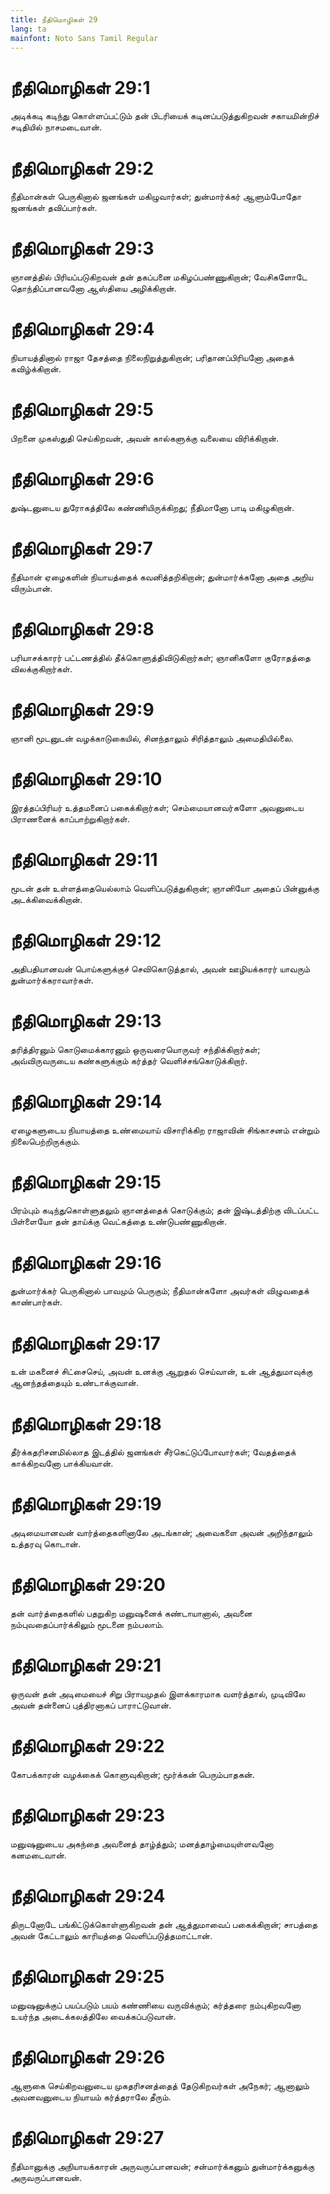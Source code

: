 ```yaml
---
title: நீதிமொழிகள் 29
lang: ta
mainfont: Noto Sans Tamil Regular
---
```


# நீதிமொழிகள் 29:1

அடிக்கடி கடிந்து கொள்ளப்பட்டும் தன் பிடரியைக் கடினப்படுத்துகிறவன் சகாயமின்றிச் சடிதியில் நாசமடைவான்.

# நீதிமொழிகள் 29:2

நீதிமான்கள் பெருகினால் ஜனங்கள் மகிழுவார்கள்; துன்மார்க்கர் ஆளும்போதோ ஜனங்கள் தவிப்பார்கள்.

# நீதிமொழிகள் 29:3

ஞானத்தில் பிரியப்படுகிறவன் தன் தகப்பனை மகிழப்பண்ணுகிறான்; வேசிகளோடே தொந்திப்பானவனோ ஆஸ்தியை அழிக்கிறான்.

# நீதிமொழிகள் 29:4

நியாயத்தினால் ராஜா தேசத்தை நிலைநிறுத்துகிறான்; பரிதானப்பிரியனோ அதைக் கவிழ்க்கிறான்.

# நீதிமொழிகள் 29:5

பிறனை முகஸ்துதி செய்கிறவன், அவன் கால்களுக்கு வலையை விரிக்கிறான்.

# நீதிமொழிகள் 29:6

துஷ்டனுடைய துரோகத்திலே கண்ணியிருக்கிறது; நீதிமானோ பாடி மகிழுகிறான்.

# நீதிமொழிகள் 29:7

நீதிமான் ஏழைகளின் நியாயத்தைக் கவனித்தறிகிறான்; துன்மார்க்கனோ அதை அறிய விரும்பான்.

# நீதிமொழிகள் 29:8

பரியாசக்காரர் பட்டணத்தில் தீக்கொளுத்திவிடுகிறார்கள்; ஞானிகளோ குரோதத்தை விலக்குகிறார்கள்.

# நீதிமொழிகள் 29:9

ஞானி மூடனுடன் வழக்காடுகையில், சினந்தாலும் சிரித்தாலும் அமைதியில்லை.

# நீதிமொழிகள் 29:10

இரத்தப்பிரியர் உத்தமனைப் பகைக்கிறார்கள்; செம்மையானவர்களோ அவனுடைய பிராணனைக் காப்பாற்றுகிறார்கள்.

# நீதிமொழிகள் 29:11

மூடன் தன் உள்ளத்தையெல்லாம் வெளிப்படுத்துகிறான்; ஞானியோ அதைப் பின்னுக்கு அடக்கிவைக்கிறான்.

# நீதிமொழிகள் 29:12

அதிபதியானவன் பொய்களுக்குச் செவிகொடுத்தால், அவன் ஊழியக்காரர் யாவரும் துன்மார்க்கராவார்கள்.

# நீதிமொழிகள் 29:13

தரித்திரனும் கொடுமைக்காரனும் ஒருவரையொருவர் சந்திக்கிறார்கள்; அவ்விருவருடைய கண்களுக்கும் கர்த்தர் வெளிச்சங்கொடுக்கிறார்.

# நீதிமொழிகள் 29:14

ஏழைகளுடைய நியாயத்தை உண்மையாய் விசாரிக்கிற ராஜாவின் சிங்காசனம் என்றும் நிலைபெற்றிருக்கும்.

# நீதிமொழிகள் 29:15

பிரம்பும் கடிந்துகொள்ளுதலும் ஞானத்தைக் கொடுக்கும்; தன் இஷ்டத்திற்கு விடப்பட்ட பிள்ளையோ தன் தாய்க்கு வெட்கத்தை உண்டுபண்ணுகிறான்.

# நீதிமொழிகள் 29:16

துன்மார்க்கர் பெருகினால் பாவமும் பெருகும்; நீதிமான்களோ அவர்கள் விழுவதைக் காண்பார்கள்.

# நீதிமொழிகள் 29:17

உன் மகனைச் சிட்சைசெய், அவன் உனக்கு ஆறுதல் செய்வான், உன் ஆத்துமாவுக்கு ஆனந்தத்தையும் உண்டாக்குவான்.

# நீதிமொழிகள் 29:18

தீர்க்கதரிசனமில்லாத இடத்தில் ஜனங்கள் சீர்கெட்டுப்போவார்கள்; வேதத்தைக் காக்கிறவனோ பாக்கியவான்.

# நீதிமொழிகள் 29:19

அடிமையானவன் வார்த்தைகளினாலே அடங்கான்; அவைகளை அவன் அறிந்தாலும் உத்தரவு கொடான்.

# நீதிமொழிகள் 29:20

தன் வார்த்தைகளில் பதறுகிற மனுஷனைக் கண்டாயானால், அவனை நம்புவதைப்பார்க்கிலும் மூடனை நம்பலாம்.

# நீதிமொழிகள் 29:21

ஒருவன் தன் அடிமையைச் சிறு பிராயமுதல் இளக்காரமாக வளர்த்தால், முடிவிலே அவன் தன்னைப் புத்திரனாகப் பாராட்டுவான்.

# நீதிமொழிகள் 29:22

கோபக்காரன் வழக்கைக் கொளுவுகிறான்; மூர்க்கன் பெரும்பாதகன்.

# நீதிமொழிகள் 29:23

மனுஷனுடைய அகந்தை அவனைத் தாழ்த்தும்; மனத்தாழ்மையுள்ளவனோ கனமடைவான்.

# நீதிமொழிகள் 29:24

திருடனோடே பங்கிட்டுக்கொள்ளுகிறவன் தன் ஆத்துமாவைப் பகைக்கிறான்; சாபத்தை அவன் கேட்டாலும் காரியத்தை வெளிப்படுத்தமாட்டான்.

# நீதிமொழிகள் 29:25

மனுஷனுக்குப் பயப்படும் பயம் கண்ணியை வருவிக்கும்; கர்த்தரை நம்புகிறவனோ உயர்ந்த அடைக்கலத்திலே வைக்கப்படுவான்.

# நீதிமொழிகள் 29:26

ஆளுகை செய்கிறவனுடைய முகதரிசனத்தைத் தேடுகிறவர்கள் அநேகர்; ஆனாலும் அவனவனுடைய நியாயம் கர்த்தராலே தீரும்.

# நீதிமொழிகள் 29:27

நீதிமானுக்கு அநியாயக்காரன் அருவருப்பானவன்; சன்மார்க்கனும் துன்மார்க்கனுக்கு அருவருப்பானவன்.


